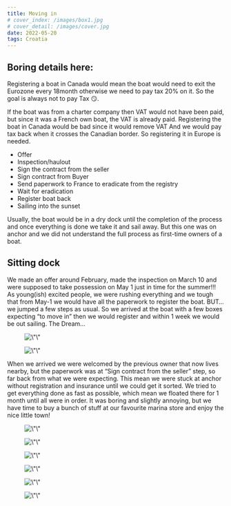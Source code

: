 ```yaml
---
title: Moving in
# cover_index: /images/box1.jpg
# cover_detail: /images/cover.jpg
date: 2022-05-20
tags: Croatia
---
```


<h2 style=\"font-size:22px\">Boring details here:</h2>

<!-- /wp:heading -->

<!-- wp:paragraph -->

<p>Registering a boat in Canada would mean the boat would need to exit the Eurozone every 18month otherwise we need to pay tax 20% on it. So the goal is always not to pay Tax 😏. </p>

<!-- /wp:paragraph -->

<!-- wp:paragraph -->

<p>If the boat was from a charter company then VAT would not have been paid, but since it was a French own boat, the VAT is already paid. Registering the boat in Canada would be bad since it would remove VAT And we would pay tax back when it crosses the Canadian border. So registering it in Europe is needed.</p>

<!-- /wp:paragraph -->

<!-- wp:list -->

<ul>

<!-- wp:list-item -->

<li>Offer</li>

<!-- /wp:list-item -->

<!-- wp:list-item -->

<li>Inspection/haulout</li>

<!-- /wp:list-item -->

<!-- wp:list-item -->

<li>Sign the contract from the seller</li>

<!-- /wp:list-item -->

<!-- wp:list-item -->

<li>Sign contract from Buyer</li>

<!-- /wp:list-item -->

<!-- wp:list-item -->

<li>Send paperwork to France to eradicate from the registry</li>

<!-- /wp:list-item -->

<!-- wp:list-item -->

<li>Wait for eradication</li>

<!-- /wp:list-item -->

<!-- wp:list-item -->

<li>Register boat back</li>

<!-- /wp:list-item -->

<!-- wp:list-item -->

<li>Sailing into the sunset</li>

<!-- /wp:list-item -->

</ul>

<!-- /wp:list -->

<!-- wp:paragraph -->

<p>Usually, the boat would be in a dry dock until the completion of the process and once everything is done we take it and sail away. But this one was on anchor and we did not understand the full process as first-time owners of a boat.&nbsp;</p>

<!-- /wp:paragraph -->

<!-- wp:heading {\"style\":{\"typography\":{\"fontSize\":\"22px\"}}} -->

<h2 style=\"font-size:22px\">Sitting dock</h2>

<!-- /wp:heading -->

<!-- wp:paragraph -->

<p>We made an offer around February, made the inspection on March 10 and were supposed to take possession on May 1 just in time for the summer!!!&nbsp; As young(ish) excited people, we were rushing everything and we tough that from May-1 we would have all the paperwork to register the boat. BUT… we jumped a few steps as usual. So we arrived at the boat with a few boxes expecting “to move in” then we would register and within 1 week we would be out sailing. The Dream…</p>

<!-- /wp:paragraph -->

<!-- wp:image {\"align\":\"center\",\"id\":163,\"width\":768,\"height\":576,\"sizeSlug\":\"large\",\"linkDestination\":\"none\"} -->

<figure class=\"wp-block-image aligncenter size-large is-resized\">
<img src=\"https://akaton.ca/blog/wp-content/uploads/2023/01/moving-1-1024x768.jpg\" alt=\"\" class=\"wp-image-163\" width=\"768\" height=\"576\"/>
</figure>

<!-- /wp:image -->

<!-- wp:image {\"align\":\"center\",\"id\":164,\"width\":768,\"height\":576,\"sizeSlug\":\"large\",\"linkDestination\":\"none\"} -->

<figure class=\"wp-block-image aligncenter size-large is-resized\">
<img src=\"https://akaton.ca/blog/wp-content/uploads/2023/01/box-1024x768.jpg\" alt=\"\" class=\"wp-image-164\" width=\"768\" height=\"576\"/>
</figure>

<!-- /wp:image -->

<!-- wp:paragraph -->

<p>When we arrived we were welcomed by the previous owner that now lives nearby, but the paperwork was at “Sign contract from the seller” step, so far back from what we were expecting. This mean we were stuck at anchor without registration and insurance until we could get it sorted. We tried to get everything done as fast as possible, which mean we floated there for 1 month until all were in order. It was boring and slightly annoying, but we have time to buy a bunch of stuff at our favourite marina store and enjoy the nice little town!</p>

<!-- /wp:paragraph -->

<!-- wp:image {\"align\":\"center\",\"id\":165,\"width\":768,\"height\":576,\"sizeSlug\":\"large\",\"linkDestination\":\"none\"} -->

<figure class=\"wp-block-image aligncenter size-large is-resized\">
<img src=\"https://akaton.ca/blog/wp-content/uploads/2023/01/anchor-1024x768.jpeg\" alt=\"\" class=\"wp-image-165\" width=\"768\" height=\"576\"/>
</figure>

<!-- /wp:image -->

<!-- wp:image {\"align\":\"center\",\"id\":167,\"width\":768,\"height\":576,\"sizeSlug\":\"large\",\"linkDestination\":\"none\"} -->

<figure class=\"wp-block-image aligncenter size-large is-resized\">
<img src=\"https://akaton.ca/blog/wp-content/uploads/2023/01/PXL_20220510_123950358.MP_-1024x768.jpg\" alt=\"\" class=\"wp-image-167\" width=\"768\" height=\"576\"/>
</figure>

<!-- /wp:image -->

<!-- wp:image {\"align\":\"center\",\"id\":168,\"width\":768,\"height\":576,\"sizeSlug\":\"large\",\"linkDestination\":\"none\"} -->

<figure class=\"wp-block-image aligncenter size-large is-resized\">
<img src=\"https://akaton.ca/blog/wp-content/uploads/2023/01/20220509_201509-1024x768.jpg\" alt=\"\" class=\"wp-image-168\" width=\"768\" height=\"576\"/>
</figure>

<!-- /wp:image -->

<!-- wp:image {\"align\":\"center\",\"id\":169,\"width\":768,\"height\":580,\"sizeSlug\":\"full\",\"linkDestination\":\"none\"} -->

<figure class=\"wp-block-image aligncenter size-full is-resized\">
<img src=\"https://akaton.ca/blog/wp-content/uploads/2023/01/PXL_20220501_111949392.MP_-scaled.jpg\" alt=\"\" class=\"wp-image-169\" width=\"768\" height=\"580\"/>
</figure>

<!-- /wp:image -->

<!-- wp:image {\"align\":\"center\",\"id\":170,\"width\":768,\"height\":576,\"sizeSlug\":\"large\",\"linkDestination\":\"none\"} -->

<figure class=\"wp-block-image aligncenter size-large is-resized\">
<img src=\"https://akaton.ca/blog/wp-content/uploads/2023/01/PXL_20220505_032159841.MP_-1024x768.jpg\" alt=\"\" class=\"wp-image-170\" width=\"768\" height=\"576\"/>
</figure>

<!-- /wp:image -->

<!-- wp:image {\"align\":\"center\",\"id\":171,\"width\":768,\"height\":576,\"sizeSlug\":\"large\",\"linkDestination\":\"none\"} -->

<figure class=\"wp-block-image aligncenter size-large is-resized\">
<img src=\"https://akaton.ca/blog/wp-content/uploads/2023/01/PXL_20220521_130336879-1024x768.jpg\" alt=\"\" class=\"wp-image-171\" width=\"768\" height=\"576\"/>
</figure>
